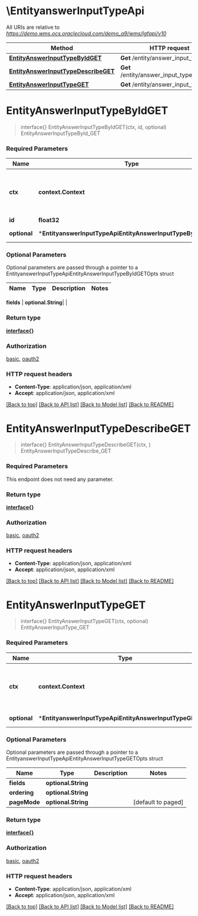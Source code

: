 # \EntityanswerInputTypeApi

All URIs are relative to *https://demo.wms.ocs.oraclecloud.com/demo_a9/wms/lgfapi/v10*

Method | HTTP request | Description
------------- | ------------- | -------------
[**EntityAnswerInputTypeByIdGET**](EntityanswerInputTypeApi.md#EntityAnswerInputTypeByIdGET) | **Get** /entity/answer_input_type/{id} | EntityAnswerInputTypeById_GET
[**EntityAnswerInputTypeDescribeGET**](EntityanswerInputTypeApi.md#EntityAnswerInputTypeDescribeGET) | **Get** /entity/answer_input_type/describe | EntityAnswerInputTypeDescribe_GET
[**EntityAnswerInputTypeGET**](EntityanswerInputTypeApi.md#EntityAnswerInputTypeGET) | **Get** /entity/answer_input_type | EntityAnswerInputType_GET


# **EntityAnswerInputTypeByIdGET**
> interface{} EntityAnswerInputTypeByIdGET(ctx, id, optional)
EntityAnswerInputTypeById_GET



### Required Parameters

Name | Type | Description  | Notes
------------- | ------------- | ------------- | -------------
 **ctx** | **context.Context** | context for authentication, logging, cancellation, deadlines, tracing, etc.
  **id** | **float32**|  | 
 **optional** | ***EntityanswerInputTypeApiEntityAnswerInputTypeByIdGETOpts** | optional parameters | nil if no parameters

### Optional Parameters
Optional parameters are passed through a pointer to a EntityanswerInputTypeApiEntityAnswerInputTypeByIdGETOpts struct

Name | Type | Description  | Notes
------------- | ------------- | ------------- | -------------

 **fields** | **optional.String**|  | 

### Return type

[**interface{}**](interface{}.md)

### Authorization

[basic](../README.md#basic), [oauth2](../README.md#oauth2)

### HTTP request headers

 - **Content-Type**: application/json, application/xml
 - **Accept**: application/json, application/xml

[[Back to top]](#) [[Back to API list]](../README.md#documentation-for-api-endpoints) [[Back to Model list]](../README.md#documentation-for-models) [[Back to README]](../README.md)

# **EntityAnswerInputTypeDescribeGET**
> interface{} EntityAnswerInputTypeDescribeGET(ctx, )
EntityAnswerInputTypeDescribe_GET



### Required Parameters
This endpoint does not need any parameter.

### Return type

[**interface{}**](interface{}.md)

### Authorization

[basic](../README.md#basic), [oauth2](../README.md#oauth2)

### HTTP request headers

 - **Content-Type**: application/json, application/xml
 - **Accept**: application/json, application/xml

[[Back to top]](#) [[Back to API list]](../README.md#documentation-for-api-endpoints) [[Back to Model list]](../README.md#documentation-for-models) [[Back to README]](../README.md)

# **EntityAnswerInputTypeGET**
> interface{} EntityAnswerInputTypeGET(ctx, optional)
EntityAnswerInputType_GET



### Required Parameters

Name | Type | Description  | Notes
------------- | ------------- | ------------- | -------------
 **ctx** | **context.Context** | context for authentication, logging, cancellation, deadlines, tracing, etc.
 **optional** | ***EntityanswerInputTypeApiEntityAnswerInputTypeGETOpts** | optional parameters | nil if no parameters

### Optional Parameters
Optional parameters are passed through a pointer to a EntityanswerInputTypeApiEntityAnswerInputTypeGETOpts struct

Name | Type | Description  | Notes
------------- | ------------- | ------------- | -------------
 **fields** | **optional.String**|  | 
 **ordering** | **optional.String**|  | 
 **pageMode** | **optional.String**|  | [default to paged]

### Return type

[**interface{}**](interface{}.md)

### Authorization

[basic](../README.md#basic), [oauth2](../README.md#oauth2)

### HTTP request headers

 - **Content-Type**: application/json, application/xml
 - **Accept**: application/json, application/xml

[[Back to top]](#) [[Back to API list]](../README.md#documentation-for-api-endpoints) [[Back to Model list]](../README.md#documentation-for-models) [[Back to README]](../README.md)

